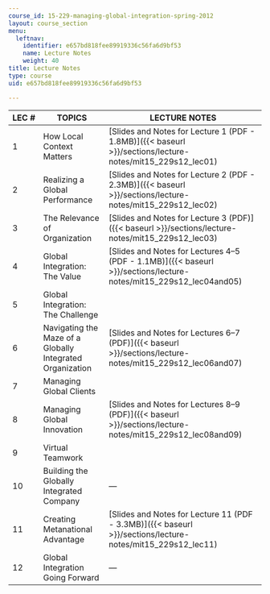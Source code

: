 ```yaml
---
course_id: 15-229-managing-global-integration-spring-2012
layout: course_section
menu:
  leftnav:
    identifier: e657bd818fee89919336c56fa6d9bf53
    name: Lecture Notes
    weight: 40
title: Lecture Notes
type: course
uid: e657bd818fee89919336c56fa6d9bf53

---
```


| LEC # | TOPICS | LECTURE NOTES |
| --- | --- | --- |
| 1 | How Local Context Matters | [Slides and Notes for Lecture 1 (PDF - 1.8MB)]({{< baseurl >}}/sections/lecture-notes/mit15_229s12_lec01) |
| 2 | Realizing a Global Performance | [Slides and Notes for Lecture 2 (PDF - 2.3MB)]({{< baseurl >}}/sections/lecture-notes/mit15_229s12_lec02) |
| 3 | The Relevance of Organization | [Slides and Notes for Lecture 3 (PDF)]({{< baseurl >}}/sections/lecture-notes/mit15_229s12_lec03) |
| 4 | Global Integration: The Value | [Slides and Notes for Lectures 4–5 (PDF - 1.1MB)]({{< baseurl >}}/sections/lecture-notes/mit15_229s12_lec04and05) |
| 5 | Global Integration: The Challenge |
| 6 | Navigating the Maze of a Globally Integrated Organization | [Slides and Notes for Lectures 6–7 (PDF)]({{< baseurl >}}/sections/lecture-notes/mit15_229s12_lec06and07) |
| 7 | Managing Global Clients |
| 8 | Managing Global Innovation | [Slides and Notes for Lectures 8–9 (PDF)]({{< baseurl >}}/sections/lecture-notes/mit15_229s12_lec08and09) |
| 9 | Virtual Teamwork |
| 10 | Building the Globally Integrated Company | — |
| 11 | Creating Metanational Advantage | [Slides and Notes for Lecture 11 (PDF - 3.3MB)]({{< baseurl >}}/sections/lecture-notes/mit15_229s12_lec11) |
| 12 | Global Integration Going Forward | —